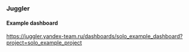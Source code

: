 ### Juggler

#### Example dashboard
https://juggler.yandex-team.ru/dashboards/solo_example_dashboard?project=solo_example_project
